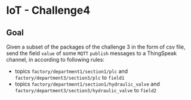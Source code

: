# IoT - Challenge4

## Goal

Given a subset of the packages of the challenge 3 in the form of csv file, send the field `value` of some `MQTT` `publish` messages to a ThingSpeak channel, in according to following rules:

- topics `factory/department1/section1/plc` and `factory/department3/section3/plc` to `field1`
- topics `factory/department1/section1/hydraulic_valve` and `factory/department3/section3/hydraulic_valve` to `field2`
